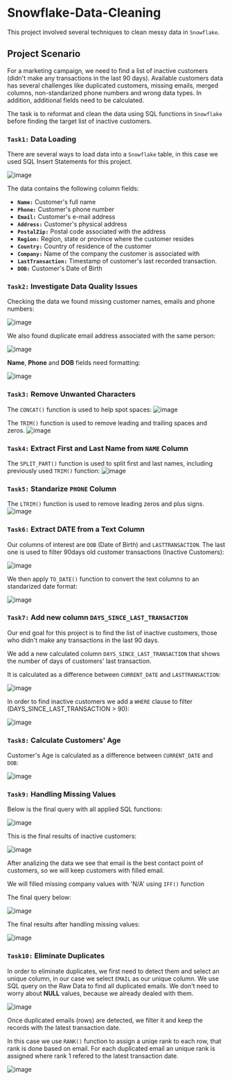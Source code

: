 # Snowflake-Data-Cleaning
This project involved several techniques to clean messy data in `Snowflake`.

## Project Scenario
For a marketing campaign, we need to find a list of inactive customers (didn't make any transactions in the last 90 days).
Available customers data has several challenges like duplicated customers, missing emails, merged columns, non-standarized phone numbers and wrong data types.
In addition, additional fields need to be calculated.

The task is to reformat and clean the data using SQL functions in `Snowflake` before finding the target list of inactive customers.

### `Task1:` Data Loading

There are several ways to load data into a `Snowflake` table, in this case we used SQL Insert Statements for this project.

![image](https://github.com/user-attachments/assets/26e443b8-f857-454f-a903-a31ea2ea043e)

The data contains the following column fields:

- **`Name:`** Customer's full name 
- **`Phone:`** Customer's phone number
- **`Email:`** Customer's e-mail address
- **`Address:`** Customer's physical address
- **`PostalZip:`** Postal code associated with the address
- **`Region:`** Region, state or province where the customer resides
- **`Country:`** Country of residence of the customer  
- **`Company:`** Name of the company the customer is associated with
- **`LastTransaction:`** Timestamp of customer's last recorded transaction.
- **`DOB:`** Customer's Date of Birth

### `Task2:` Investigate Data Quality Issues

Checking the data we found missing customer names, emails and phone numbers: 

![image](https://github.com/user-attachments/assets/f2f30aee-1986-468c-b6ac-b5caf300f050)

We also found duplicate email address associated with the same person:

![image](https://github.com/user-attachments/assets/cf1553d0-ab2c-4878-8bb8-32bffb3034e8)

**Name**, **Phone** and **DOB** fields need formatting:

![image](https://github.com/user-attachments/assets/239ef225-f11a-4eae-a231-019f76d77cd8)

### `Task3:` Remove Unwanted Characters

The `CONCAT()` function is used to help spot spaces:
![image](https://github.com/user-attachments/assets/9c44ecbd-42e1-4474-b421-6a513bfa91d7)

The `TRIM()` function is used to remove leading and trailing spaces and zeros.
![image](https://github.com/user-attachments/assets/cc839f85-6226-43dc-a262-9b7c3249bd3a)

### `Task4:` Extract First and Last Name from `NAME` Column

The `SPLIT_PART()` function is used to split first and last names, including previously used `TRIM()` function:
![image](https://github.com/user-attachments/assets/64cbb1e6-85d6-4de6-8b6c-2fe5c9d01fbb)

### `Task5:` Standarize `PHONE` Column

The `LTRIM()` function is used to remove leading zeros and plus signs.
![image](https://github.com/user-attachments/assets/8d3dfcee-875a-4b6d-898e-c3a6069965bc)

### `Task6:` Extract DATE from a Text Column

Our columns of interest are `DOB` (Date of Birth) and `LASTTRANSACTION`. The last one is used to filter 90days old customer transactions (Inactive Customers):

![image](https://github.com/user-attachments/assets/42974e24-9933-4552-8bbb-08a1ad819709)

We then apply `TO_DATE()` function to convert the text columns to an standarized date format:

![image](https://github.com/user-attachments/assets/2b297418-7832-4897-9de9-da1d528844ab)

### `Task7:` Add new column `DAYS_SINCE_LAST_TRANSACTION`

Our end goal for this project is to find the list of inactive customers, those who didn't make any transactions in the last 90 days.

We add a new calculated column `DAYS_SINCE_LAST_TRANSACTION` that shows the number of days of customers' last transaction.

It is calculated as a difference between `CURRENT_DATE` and `LASTTRANSACTION`:

![image](https://github.com/user-attachments/assets/8a3e1328-a79c-46eb-a8ec-32fdf5356a87)

In order to find inactive customers we add a `WHERE` clause to filter (DAYS_SINCE_LAST_TRANSACTION > 90):

![image](https://github.com/user-attachments/assets/74a690ed-fac3-48b9-97e4-097da68c4161)

### `Task8:` Calculate Customers' Age

Customer's Age is calculated as a difference between `CURRENT_DATE` and `DOB`:

![image](https://github.com/user-attachments/assets/d18517a0-af5c-4268-9dca-c266d3180c75)

### `Task9:` Handling Missing Values

Below is the final query with all applied SQL functions:

![image](https://github.com/user-attachments/assets/e995686c-72ab-453d-ae75-0d9cf01c30e9)

This is the final results of inactive customers:

![image](https://github.com/user-attachments/assets/8785a672-d622-4760-b287-97145785d3e7)

After analizing the data we see that email is the best contact point of customers, so we will keep customers with filled email.

We will filled missing company values with 'N/A' using `IFF()` function

The final query below:

![image](https://github.com/user-attachments/assets/cc60fe4b-9c82-4866-8e9f-b3e2693485d3)

The final results after handling missing values:

![image](https://github.com/user-attachments/assets/2bd25fc6-9ea9-4ab4-a9c2-b29fbc124f88)

### `Task10:` Eliminate Duplicates

In order to eliminate duplicates, we first need to detect them and select an unique column, in our case we select `EMAIL` as our unique column. We use SQL query on the Raw Data to find all duplicated emails. We don't need to worry about **NULL** values, because we already dealed with them.

![image](https://github.com/user-attachments/assets/a9030c78-917c-4f05-b2e7-0abf7da6451e)

Once duplicated emails (rows) are detected, we filter it and keep the records with the latest transaction date.

In this case we use `RANK()` function to assign a uniqe rank to each row, that rank is done based on email. For each duplicated email an unique rank is assigned
where rank 1 refered to the latest transaction date.

![image](https://github.com/user-attachments/assets/87c98b91-b5de-4116-b22c-e3486e921963)










 
